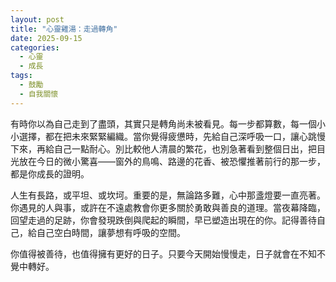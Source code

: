 ```yaml
---
layout: post
title: "心靈雞湯：走過轉角"
date: 2025-09-15
categories:
  - 心靈
  - 成長
tags:
  - 鼓勵
  - 自我關懷
---
```


有時你以為自己走到了盡頭，其實只是轉角尚未被看見。每一步都算數，每一個小小選擇，都在把未來緊緊編織。當你覺得疲憊時，先給自己深呼吸一口，讓心跳慢下來，再給自己一點耐心。別比較他人清晨的繁花，也別急著看到整個日出，把目光放在今日的微小驚喜——窗外的鳥鳴、路邊的花香、被恐懼推著前行的那一步，都是你成長的證明。

人生有長路，或平坦、或坎坷。重要的是，無論路多難，心中那盞燈要一直亮著。你遇見的人與事，或許在不遠處教會你更多關於勇敢與善良的道理。當夜幕降臨，回望走過的足跡，你會發現跌倒與爬起的瞬間，早已塑造出現在的你。記得善待自己，給自己空白時間，讓夢想有呼吸的空間。

你值得被善待，也值得擁有更好的日子。只要今天開始慢慢走，日子就會在不知不覺中轉好。